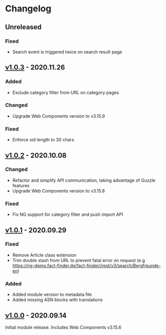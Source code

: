 # Changelog
## Unreleased
### Fixed
- Search event is triggered twice on search result page

## [v1.0.3] - 2020.11.26
### Added
- Exclude category filter from URL on category pages

### Changed
- Upgrade Web Components version to v3.15.9

### Fixed
- Enforce sid length to 30 chars

## [v1.0.2] - 2020.10.08
### Changed
- Refactor and simplify API communication, taking advantage of Guzzle features
- Upgrade Web Components version to v3.15.8

### Fixed
- Fix NG support for category filter and push import API

## [v1.0.1] - 2020.09.29
### Fixed
- Remove Article class extension
- Trim double slash from URL to prevent fatal error on request (e.g https://ng-demo.fact-finder.de/fact-finder//rest/v3/search/Bergfreunde-en)

### Added
- Added module version to metadata file
- Added missing ASN blocks with translations

## [v1.0.0] - 2020.09.14
Initial module release. Includes Web Components v3.15.6

[v1.0.3]:  https://github.com/FACT-Finder-Web-Components/oxid-eshop-module/releases/tag/v1.0.3
[v1.0.2]:  https://github.com/FACT-Finder-Web-Components/oxid-eshop-module/releases/tag/v1.0.2
[v1.0.0]:  https://github.com/FACT-Finder-Web-Components/oxid-eshop-module/releases/tag/v1.0.0
[v1.0.1]:  https://github.com/FACT-Finder-Web-Components/oxid-eshop-module/releases/tag/v1.0.1
